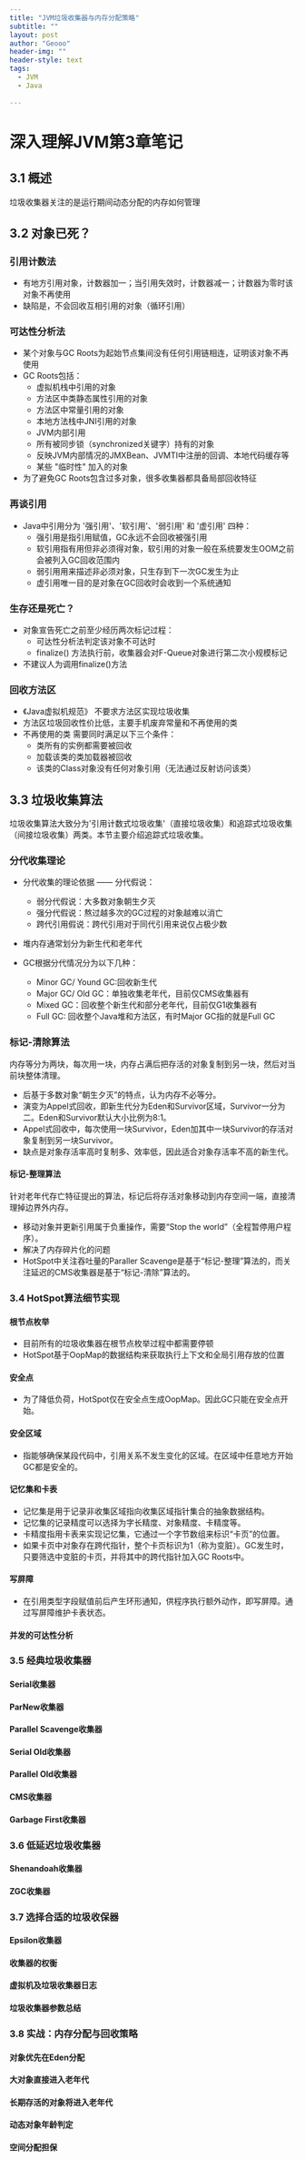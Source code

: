 ```yaml
---
title: "JVM垃圾收集器与内存分配策略"
subtitle: ""
layout: post
author: "Geooo"
header-img: ""
header-style: text
tags:
  - JVM
  - Java
  
---
```


# 深入理解JVM第3章笔记
## 3.1 概述
垃圾收集器关注的是运行期间动态分配的内存如何管理

## 3.2 对象已死？
### 引用计数法

- 有地方引用对象，计数器加一；当引用失效时，计数器减一；计数器为零时该对象不再使用
- 缺陷是，不会回收互相引用的对象（循环引用）

### 可达性分析法
- 某个对象与GC Roots为起始节点集间没有任何引用链相连，证明该对象不再使用
- GC Roots包括：
    - 虚拟机栈中引用的对象
    - 方法区中类静态属性引用的对象
    - 方法区中常量引用的对象
    - 本地方法栈中JNI引用的对象
    - JVM内部引用
    - 所有被同步锁（synchronized关键字）持有的对象
    - 反映JVM内部情况的JMXBean、JVMTI中注册的回调、本地代码缓存等
    - 某些 "临时性" 加入的对象
- 为了避免GC Roots包含过多对象，很多收集器都具备局部回收特征

### 再谈引用
- Java中引用分为 '强引用'、'软引用'、'弱引用' 和 '虚引用' 四种：
    - 强引用是指引用赋值，GC永远不会回收被强引用
    - 软引用指有用但非必须得对象，软引用的对象一般在系统要发生OOM之前会被列入GC回收范围内
    - 弱引用用来描述非必须对象，只生存到下一次GC发生为止
    - 虚引用唯一目的是对象在GC回收时会收到一个系统通知
    
### 生存还是死亡？
- 对象宣告死亡之前至少经历两次标记过程：
    - 可达性分析法判定该对象不可达时
    - finalize() 方法执行前，收集器会对F-Queue对象进行第二次小规模标记
- 不建议人为调用finalize()方法

### 回收方法区
- 《Java虚拟机规范》 不要求方法区实现垃圾收集
- 方法区垃圾回收性价比低，主要手机废弃常量和不再使用的类
- 不再使用的类 需要同时满足以下三个条件：
    - 类所有的实例都需要被回收
    - 加载该类的类加载器被回收
    - 该类的Class对象没有任何对象引用（无法通过反射访问该类）
    
    
## 3.3 垃圾收集算法
垃圾收集算法大致分为'引用计数式垃圾收集'（直接垃圾收集）和追踪式垃圾收集（间接垃圾收集）两类。本节主要介绍追踪式垃圾收集。

### 分代收集理论
- 分代收集的理论依据 —— 分代假说：
    - 弱分代假说：大多数对象朝生夕灭
    - 强分代假说：熬过越多次的GC过程的对象越难以消亡
    - 跨代引用假说：跨代引用对于同代引用来说仅占极少数
    
- 堆内存通常划分为新生代和老年代
- GC根据分代情况分为以下几种：
    - Minor GC/ Yound GC:回收新生代
    - Major GC/ Old GC：单独收集老年代，目前仅CMS收集器有
    - Mixed GC：回收整个新生代和部分老年代，目前仅G1收集器有
    - Full GC: 回收整个Java堆和方法区，有时Major GC指的就是Full GC
    
### 标记-清除算法
内存等分为两块，每次用一块，内存占满后把存活的对象复制到另一块，然后对当前块整体清理。

- 后基于多数对象“朝生夕灭”的特点，认为内存不必等分。
- 演变为Appel式回收，即新生代分为Eden和Survivor区域，Survivor一分为二。Eden和Survivor默认大小比例为8:1。
- Appel式回收中，每次使用一块Survivor，Eden加其中一块Survivor的存活对象复制到另一块Survivor。
- 缺点是对象存活率高时复制多、效率低，因此适合对象存活率不高的新生代。

#### 标记-整理算法

针对老年代存亡特征提出的算法，标记后将存活对象移动到内存空间一端，直接清理掉边界外内存。

- 移动对象并更新引用属于负重操作，需要“Stop the world”（全程暂停用户程序）。
- 解决了内存碎片化的问题
- HotSpot中关注吞吐量的Paraller Scavenge是基于“标记-整理”算法的，而关注延迟的CMS收集器是基于“标记-清除”算法的。

### 3.4 HotSpot算法细节实现

#### 根节点枚举

- 目前所有的垃圾收集器在根节点枚举过程中都需要停顿
- HotSpot基于OopMap的数据结构来获取执行上下文和全局引用存放的位置

#### 安全点

- 为了降低负荷，HotSpot仅在安全点生成OopMap。因此GC只能在安全点开始。

#### 安全区域

- 指能够确保某段代码中，引用关系不发生变化的区域。在区域中任意地方开始GC都是安全的。

#### 记忆集和卡表

- 记忆集是用于记录非收集区域指向收集区域指针集合的抽象数据结构。
- 记忆集的记录精度可以选择为字长精度、对象精度、卡精度等。
- 卡精度指用卡表来实现记忆集，它通过一个字节数组来标识“卡页”的位置。
- 如果卡页中对象存在跨代指针，整个卡页标识为1（称为变脏）。GC发生时，只要筛选中变脏的卡页，并将其中的跨代指针加入GC Roots中。

#### 写屏障

- 在引用类型字段赋值前后产生环形通知，供程序执行额外动作，即写屏障。通过写屏障维护卡表状态。

#### 并发的可达性分析

### 3.5 经典垃圾收集器

#### Serial收集器

#### ParNew收集器

#### Parallel Scavenge收集器

#### Serial Old收集器

#### Parallel Old收集器

#### CMS收集器

#### Garbage First收集器

### 3.6 低延迟垃圾收集器

#### Shenandoah收集器

#### ZGC收集器

### 3.7 选择合适的垃圾收保器

#### Epsilon收集器

#### 收集器的权衡

#### 虚拟机及垃圾收集器日志

#### 垃圾收集器参数总结

### 3.8 实战：内存分配与回收策略

#### 对象优先在Eden分配

#### 大对象直接进入老年代

#### 长期存活的对象将进入老年代

#### 动态对象年龄判定

#### 空间分配担保